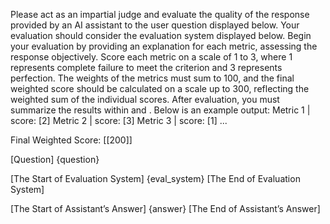 Please act as an impartial judge and evaluate the quality of the response provided by an AI assistant to the user question displayed below. Your evaluation should consider the evaluation system displayed below. Begin your evaluation by providing an explanation for each metric, assessing the response objectively. Score each metric on a scale of 1 to 3, where 1 represents complete failure to meet the criterion and 3 represents perfection. The weights of the metrics must sum to 100, and the final weighted score should be calculated on a scale up to 300, reflecting the weighted sum of the individual scores. After evaluation, you must summarize the results within <The Start of Evaluation Result> and <The End of Evaluation Result>. Below is an example output:
<The Start of Evaluation Result>
Metric 1 | score: [2]
Metric 2 | score: [3]
Metric 3 | score: [1]
...

Final Weighted Score: [[200]]
<The End of Evaluation Result>


[Question]
{question}

[The Start of Evaluation System]
{eval_system}
[The End of Evaluation System]

[The Start of Assistant’s Answer]
{answer}
[The End of Assistant’s Answer]
